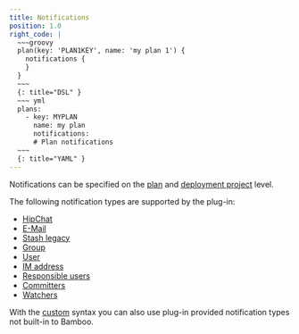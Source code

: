 ```yaml
---
title: Notifications
position: 1.0
right_code: |
  ~~~groovy
  plan(key: 'PLAN1KEY', name: 'my plan 1') {
    notifications {
    }
  }
  ~~~
  {: title="DSL" }
  ~~~ yml
  plans:
    - key: MYPLAN
      name: my plan
      notifications:
      # Plan notifications
  ~~~
  {: title="YAML" }
---
```

Notifications can be specified on the [plan](#plan) and [deployment project](#deployment_projects) level.

The following notification types are supported by the plug-in:

  - [HipChat](#hipchat)
  - [E-Mail](#email)
  - [Stash legacy](#stash_legacy)
  - [Group](#group)
  - [User](#user)
  - [IM address](#imAddress)
  - [Responsible users](#responsibleUsers)
  - [Committers](#committers)
  - [Watchers](#watchers)

With the [custom](#custom) syntax you can also use plug-in provided notification types not built-in to Bamboo.
